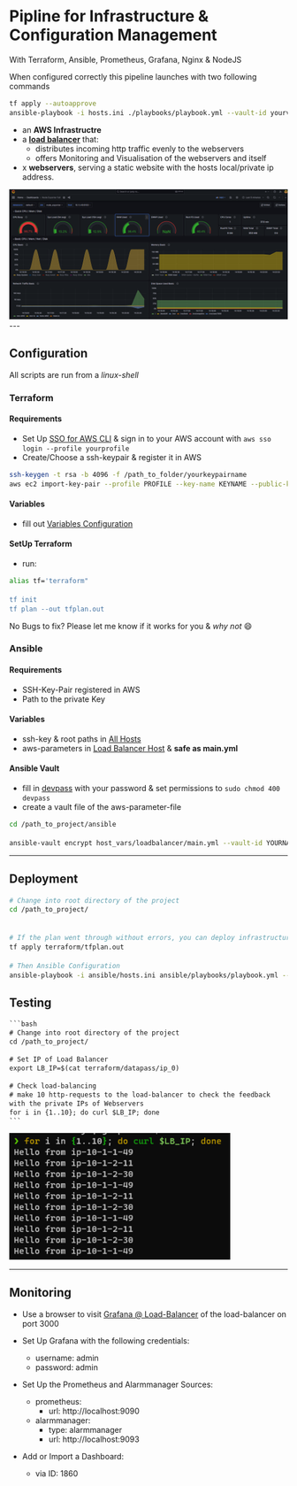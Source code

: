 # Pipline for Infrastructure & Configuration Management
With Terraform, Ansible, Prometheus, Grafana, Nginx & NodeJS

When configured correctly this pipeline launches with two following commands

```bash
tf apply --autoapprove
ansible-playbook -i hosts.ini ./playbooks/playbook.yml --vault-id yourvaulttag@devpass
```
- an **AWS Infrastructre**
- a **[load balancer](https://www.nginx.com/resources/glossary/load-balancing/)** that:
    - distributes incoming http traffic evenly to the webservers
    - offers Monitoring and Visualisation of the webservers and itself
- x **webservers**, serving a static website with the hosts local/private ip address.

<img src="./pics/grafana.png" alt="Monitoring with Grafana" />
---

## Configuration
All scripts are run from a *linux-shell*

### Terraform
#### Requirements

- Set Up [SSO for AWS CLI](https://docs.aws.amazon.com/cli/latest/userguide/sso-configure-profile-token.html#sso-configure-profile-token-auto-sso) & sign in to your AWS account with `aws sso login --profile yourprofile`
- Create/Choose a ssh-keypair & register it in AWS

```bash
ssh-keygen -t rsa -b 4096 -f /path_to_folder/yourkeypairname
aws ec2 import-key-pair --profile PROFILE --key-name KEYNAME --public-key-material fileb://path_to_folder/yourkeypairname.pub
```

#### Variables
- fill out [Variables Configuration](./terraform//dev_vars.auto.tfvars) 

#### SetUp Terraform
- run:

```bash
alias tf='terraform"

tf init
tf plan --out tfplan.out
```

No Bugs to fix? Please let me know if it works for you & *why not* :smile:


### Ansible
#### Requirements
- SSH-Key-Pair registered in AWS
- Path to the private Key

#### Variables
- ssh-key & root paths in [All Hosts](./ansible//group_vars/all/main.yml)
- aws-parameters in [Load Balancer Host](./ansible/host_vars/main-example.yml) & **safe as main.yml**

#### Ansible Vault
- fill in [devpass](./ansible//devpass) with your password & set permissions to `sudo chmod 400 devpass`
- create a vault file of the aws-parameter-file

```bash
cd /path_to_project/ansible

ansible-vault encrypt host_vars/loadbalancer/main.yml --vault-id YOURNAMEorTAG@devpass
```

---
## Deployment

```bash
# Change into root directory of the project
cd /path_to_project/


# If the plan went through without errors, you can deploy infrastructure with:
tf apply terraform/tfplan.out

# Then Ansible Configuration
ansible-playbook -i ansible/hosts.ini ansible/playbooks/playbook.yml --vault-id YOURNAMEorTAG@ansible/devpass
```

## Testing

    ```bash
    # Change into root directory of the project
    cd /path_to_project/

    # Set IP of Load Balancer
    export LB_IP=$(cat terraform/datapass/ip_0)

    # Check load-balancing
    # make 10 http-requests to the load-balancer to check the feedback with the private IPs of Webservers
    for i in {1..10}; do curl $LB_IP; done 
    ```
<img src="./pics/http-requests.png" alt="http-requests launched via stresstest.yml" width="400"/>

---
## Monitoring
- Use a browser to visit [Grafana @ Load-Balancer](./terraform/datapass/ip_0) of the load-balancer on port 3000
- Set Up Grafana with the following credentials:
    - username: admin
    - password: admin

- Set Up the Prometheus and Alarmmanager Sources:
    - prometheus: 
        - url: http://localhost:9090
    - alarmmanager: 
        - type: alarmmanager
        - url: http://localhost:9093

- Add or Import a Dashboard:
    - via ID: 1860